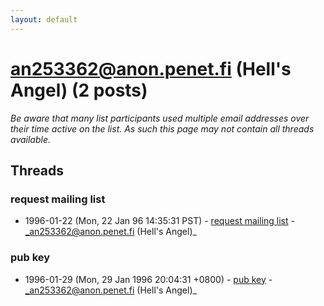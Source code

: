 ```yaml
---
layout: default
---
```


# an253362@anon.penet.fi (Hell's Angel) (2 posts)

_Be aware that many list participants used multiple email addresses over their time active on the list. As such this page may not contain all threads available._

## Threads

### request mailing list
+ 1996-01-22 (Mon, 22 Jan 96 14:35:31 PST) - [request mailing list](/archive/1996/01/932a80b33e5ab97f7b8e09348c80b6a59d66afc07f62e00e53500e10caf80afc) - _an253362@anon.penet.fi (Hell's Angel)_

### pub key
+ 1996-01-29 (Mon, 29 Jan 1996 20:04:31 +0800) - [pub key](/archive/1996/01/b34846b1414be33231a0c497e4b798ed5d12f8c7a39d9c509c53a5331f3413a9) - _an253362@anon.penet.fi (Hell's Angel)_

